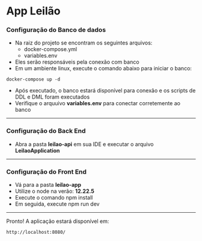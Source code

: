 # App Leilão

### Configuração do Banco de dados
- Na raiz do projeto se encontram os seguintes arquivos:
  - docker-compose.yml
  - variables.env
- Eles serão responsáveis pela conexão com banco
- Em um ambiente linux, execute o comando abaixo para iniciar o banco:
```shell
docker-compose up -d
```
- Após executado, o banco estará disponível para conexão e os scripts de DDL e DML foram executados
- Verifique o arquuivo <b>variables.env</b> para conectar corretemente ao banco

<hr>

### Configuração do Back End
- Abra a pasta <b>leilao-api</b> em sua IDE e executar o arquivo <b>LeilaoApplication</b>


<hr>

### Configuração do Front End
- Vá para a pasta <b>leilao-app</b>
- Utilize o node na verão: <b>12.22.5</b>
- Execute o comando npm install
- Em seguida, execute npm run dev

<hr>

Pronto! A aplicação estará disponível em:
```
http://localhost:8080/
```